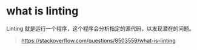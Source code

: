 # what is linting
Linting 就是运行一个程序，这个程序会分析指定的源代码，以发现潜在的问题。

> https://stackoverflow.com/questions/8503559/what-is-linting
